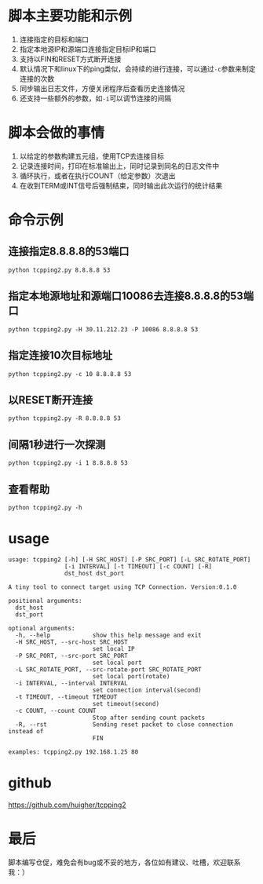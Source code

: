 # 脚本主要功能和示例
1. 连接指定的目标和端口
2. 指定本地源IP和源端口连接指定目标IP和端口
3. 支持以FIN和RESET方式断开连接
4. 默认情况下和linux下的ping类似，会持续的进行连接，可以通过`-c`参数来制定连接的次数
5. 同步输出日志文件，方便关闭程序后查看历史连接情况
6. 还支持一些额外的参数，如`-i`可以调节连接的间隔

# 脚本会做的事情
1. 以给定的参数构建五元组，使用TCP去连接目标
2. 记录连接时间，打印在标准输出上，同时记录到同名的日志文件中
3. 循环执行，或者在执行COUNT（给定参数）次退出
4. 在收到TERM或INT信号后强制结束，同时输出此次运行的统计结果

# 命令示例
## 连接指定8.8.8.8的53端口
`python tcpping2.py 8.8.8.8 53`

## 指定本地源地址和源端口10086去连接8.8.8.8的53端口
`python tcpping2.py -H 30.11.212.23 -P 10086 8.8.8.8 53`

## 指定连接10次目标地址
`python tcpping2.py -c 10 8.8.8.8 53`

## 以RESET断开连接
`python tcpping2.py -R 8.8.8.8 53`

## 间隔1秒进行一次探测
`python tcpping2.py -i 1 8.8.8.8 53`

## 查看帮助
`python tcpping2.py -h`

# usage

```
usage: tcpping2 [-h] [-H SRC_HOST] [-P SRC_PORT] [-L SRC_ROTATE_PORT]
                [-i INTERVAL] [-t TIMEOUT] [-c COUNT] [-R]
                dst_host dst_port

A tiny tool to connect target using TCP Connection. Version:0.1.0

positional arguments:
  dst_host
  dst_port

optional arguments:
  -h, --help            show this help message and exit
  -H SRC_HOST, --src-host SRC_HOST
                        set local IP
  -P SRC_PORT, --src-port SRC_PORT
                        set local port
  -L SRC_ROTATE_PORT, --src-rotate-port SRC_ROTATE_PORT
                        set local port(rotate)
  -i INTERVAL, --interval INTERVAL
                        set connection interval(second)
  -t TIMEOUT, --timeout TIMEOUT
                        set timeout(second)
  -c COUNT, --count COUNT
                        Stop after sending count packets
  -R, --rst             Sending reset packet to close connection instead of
                        FIN

examples: tcpping2.py 192.168.1.25 80
```

# github
https://github.com/huigher/tcpping2

# 最后
脚本编写仓促，难免会有bug或不妥的地方，各位如有建议、吐槽，欢迎联系我：）